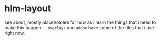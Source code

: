 # hlm-layout

see about, mostly placeholders for now as i learn the things that i need to make this happen - `_overlays` and `adobe` have some of the files that i use right now.
